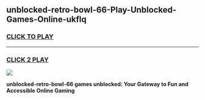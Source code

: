 
## unblocked-retro-bowl-66-Play-Unblocked-Games-Online-ukflq
<h3>
<a href="https://premium76.site?title=unblocked-retro-bowl-66&ref=25A">CLICK TO PLAY</a></h3>
<hr>

<h3>
<a href="https://premium76.site?title=unblocked-retro-bowl-66&ref=25A">CLICK 2 PLAY</a>
  
</h3>

<a href="https://premium76.site?title=unblocked-retro-bowl-66&ref=25A"><img src="https://clearcache.store/games.png"></a>


**unblocked-retro-bowl-66 games unblocked: Your Gateway to Fun and Accessible Online Gaming**
